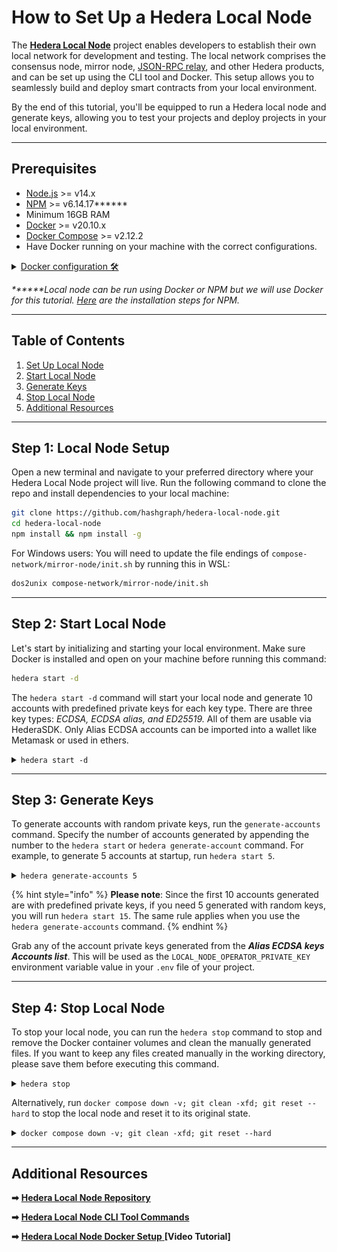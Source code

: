 # How to Set Up a Hedera Local Node

The [**Hedera Local Node**](https://github.com/hashgraph/hedera-local-node) project enables developers to establish their own local network for development and testing. The local network comprises the consensus node, mirror node, [JSON-RPC relay](https://github.com/hashgraph/hedera-json-rpc-relay#readme), and other Hedera products, and can be set up using the CLI tool and Docker. This setup allows you to seamlessly build and deploy smart contracts from your local environment.

By the end of this tutorial, you'll be equipped to run a Hedera local node and generate keys, allowing you to test your projects and deploy projects in your local environment.

***

## Prerequisites

* [Node.js](https://nodejs.org/en) >= v14.x
* [NPM](https://docs.npmjs.com/downloading-and-installing-node-js-and-npm) >= v6.14.17**\*\***
* Minimum 16GB RAM
* [Docker](https://www.docker.com/) >= v20.10.x
* [Docker Compose](https://docs.docker.com/compose/) >= v2.12.2
* Have Docker running on your machine with the correct configurations.

<details>

<summary><a href="https://github.com/hashgraph/hedera-local-node#requirements">Docker configuration 🛠️</a></summary>

Ensure the **`VirtioFS`** file sharing implementation is enabled in the docker settings.

**Note:** The image may look different if you are on a different version

![](broken-reference)

Ensure the following configurations are set at minimum in Docker **Settings** -> **Resources** and are available for use:

* **CPUs:** 6
* **Memory:** 8GB
* **Swap:** 1 GB
* **Disk Image Size:** 64 GB

**Note:** The image may look different if you are on a different version

![](../../.gitbook/assets/docker-settings.png)

</details>

_**\*\***Local node can be run using Docker or NPM but we will use Docker for this tutorial._ [_Here_](https://github.com/hashgraph/hedera-local-node#official-npm-release) _are the installation steps for NPM._&#x20;

***

## Table of Contents

1. [Set Up Local Node](how-to-set-up-a-hedera-local-node.md#step-1-local-node-setup)
2. [Start Local Node](how-to-set-up-a-hedera-local-node.md#step-2-start-local-node)
3. [Generate Keys](how-to-set-up-a-hedera-local-node.md#step-3-generate-keys)
4. [Stop Local Node](how-to-set-up-a-hedera-local-node.md#step-4-stop-local-node)
5. [Additional Resources](how-to-set-up-a-hedera-local-node.md#additional-resources)

***

## Step 1: Local Node Setup

Open a new terminal and navigate to your preferred directory where your Hedera Local Node project will live. Run the following command to clone the repo and install dependencies to your local machine:

```bash
git clone https://github.com/hashgraph/hedera-local-node.git
cd hedera-local-node
npm install && npm install -g
```

For Windows users: You will need to update the file endings of `compose-network/mirror-node/init.sh` by running this in WSL:

```bash
dos2unix compose-network/mirror-node/init.sh
```

***

## Step 2: Start Local Node

Let's start by initializing and starting your local environment. Make sure Docker is installed and open on your machine before running this command:

```bash
hedera start -d
```

The `hedera start -d` command will start your local node and generate 10 accounts with predefined private keys for each key type. There are three key types: _ECDSA, ECDSA alias, and ED25519._ All of them are usable via HederaSDK. Only Alias ECDSA accounts can be imported into a wallet like Metamask or used in ethers.&#x20;

<details>

<summary><code>hedera start -d</code></summary>

```
Checking docker compose version...
Applying local config settings...
Successfully applied local config settings
Starting hedera local node in single-node mode...
Stopping the network...
Stopping the docker containers...
Cleaning the volumes and temp files...
Detecting the network...
Starting the network...
Preparing Node...
Importing fees...
Waiting for topic creation...
Generating accounts in synchronous mode...
|-----------------------------------------------------------------------------------------|
|-----------------------------| Accounts list ( ECDSA  keys) |----------------------------|
|-----------------------------------------------------------------------------------------|
|    id    |                            private key                            |  balance |
|-----------------------------------------------------------------------------------------|
| 0.0.1002 - 0xb65eb09db3e76bab4aa06988f445b40d6ef6fae8a8d401ac1693bab9ac927df1 - 10000 ℏ |
| 0.0.1003 - 0x1f5c6e6d1bb629c545d44b21b895b7c2b667f430d27f4998c2e2d36bf1568746 - 10000 ℏ |
| 0.0.1004 - 0xfe7086884f8863f0ccf66fbcd7dfc7485f9ff88d7705e6c55b4e2366161edb89 - 10000 ℏ |
| 0.0.1005 - 0x1c6a05ee1a00e0b7b46d1693fbad7d4d7f2da322d4b7e11e26b2f099d7293ecb - 10000 ℏ |
| 0.0.1006 - 0x1144fb7da2f1f4f2f9cde0d5742a8be8e6bae842f978de3ef65bd8591f2e5fe8 - 10000 ℏ |
| 0.0.1007 - 0x13182eadc0f7ff7624926b194f62fab8b09ff78ca54d5138d1af4131c070459e - 10000 ℏ |
| 0.0.1008 - 0x78fa1228d87f870c6515e6a43acb2fd0dd306f538a41c57c9f90d47a8fd076e1 - 10000 ℏ |
| 0.0.1009 - 0x6c7ac42aa92ea72d1e3eef0a095ecbe7dba1830b83080d068b6d28215140cd61 - 10000 ℏ |
| 0.0.1010 - 0xd91171ea81f8bfe4555b40f6e2997465a785853266ad0ef7f2e1f9843c0e502d - 10000 ℏ |
| 0.0.1011 - 0x4a48ae9ec00c80c811836dd0225f22a0b7fbc44a48dc7db45d8748e036db7353 - 10000 ℏ |
|-----------------------------------------------------------------------------------------|

|--------------------------------------------------------------------------------------------------------------------------------------|
|------------------------------------------------| Accounts list (Alias ECDSA keys) |--------------------------------------------------|
|--------------------------------------------------------------------------------------------------------------------------------------|
|    id    |               public address               |                             private key                            | balance |
|--------------------------------------------------------------------------------------------------------------------------------------|
| 0.0.1012 - 0x67D8d32E9Bf1a9968a5ff53B87d777Aa8EBBEe69 - 0x105d050185ccb907fba04dd92d8de9e32c18305e097ab41dadda21489a211524 - 10000 ℏ |
| 0.0.1013 - 0x05FbA803Be258049A27B820088bab1cAD2058871 - 0x2e1d968b041d84dd120a5860cee60cd83f9374ef527ca86996317ada3d0d03e7 - 10000 ℏ |
| 0.0.1014 - 0x927E41Ff8307835A1C081e0d7fD250625F2D4D0E - 0x45a5a7108a18dd5013cf2d5857a28144beadc9c70b3bdbd914e38df4e804b8d8 - 10000 ℏ |
| 0.0.1015 - 0xc37f417fA09933335240FCA72DD257BFBdE9C275 - 0x6e9d61a325be3f6675cf8b7676c70e4a004d2308e3e182370a41f5653d52c6bd - 10000 ℏ |
| 0.0.1016 - 0xD927017F5a6a7A92458b81468Dc71FCE6115B325 - 0x0b58b1bd44469ac9f813b5aeaf6213ddaea26720f0b2f133d08b6f234130a64f - 10000 ℏ |
| 0.0.1017 - 0x5C41A21F14cFe9808cBEc1d91b55Ba75ed327Eb6 - 0x95eac372e0f0df3b43740fa780e62458b2d2cc32d6a440877f1cc2a9ad0c35cc - 10000 ℏ |
| 0.0.1018 - 0xcdaD5844f865F379beA057fb435AEfeF38361B68 - 0x6c6e6727b40c8d4b616ab0d26af357af09337299f09c66704146e14236972106 - 10000 ℏ |
| 0.0.1019 - 0x6e5D3858f53FC66727188690946631bDE0466B1A - 0x5072e7aa1b03f531b4731a32a021f6a5d20d5ddc4e55acbb71ae202fc6f3a26d - 10000 ℏ |
| 0.0.1020 - 0x29cbb51A44fd332c14180b4D471FBBc6654b1657 - 0x60fe891f13824a2c1da20fb6a14e28fa353421191069ba6b6d09dd6c29b90eff - 10000 ℏ |
| 0.0.1021 - 0x17b2B8c63Fa35402088640e426c6709A254c7fFb - 0xeae4e00ece872dd14fb6dc7a04f390563c7d69d16326f2a703ec8e0934060cc7 - 10000 ℏ |
|--------------------------------------------------------------------------------------------------------------------------------------|

|-----------------------------------------------------------------------------------------|
|-----------------------------| Accounts list (ED25519 keys) |----------------------------|
|-----------------------------------------------------------------------------------------|
|    id    |                            private key                            |  balance |
|-----------------------------------------------------------------------------------------|
| 0.0.1022 - 0x1d0bdde18f1a570a0204297e1cba9b3f90a3c7774ac01bc7dd8d83db436085c0 - 10000 ℏ |
| 0.0.1023 - 0x1c174991c38b78ad063117625587275fa0ee74e7bc72513a6453f1bfd247248f - 10000 ℏ |
| 0.0.1024 - 0x10745c43037fd81cd4ef1524cb2270b7de45485c30f70468a4c3a87a4272271d - 10000 ℏ |
| 0.0.1025 - 0xd19f919d393efbfc6895d52b084d07f0cc95f3cb80345aba76677081c0aea39c - 10000 ℏ |
| 0.0.1026 - 0xb1ef6aa2a56f7ee88c3572d87e53f97b59ec6ff2079b232a9662b29b95c3db6f - 10000 ℏ |
| 0.0.1027 - 0xea54f3665ac84365b1db0eb5b04aab227237d0d0c6e0e80ee773b0ffc6f8b551 - 10000 ℏ |
| 0.0.1028 - 0x15f5ba26f0367b62ee06804bec3347144a0edcc748fa589e609f32462dae389c - 10000 ℏ |
| 0.0.1029 - 0x069ba185244a4ee23e9464fc620d8337527eca2df3df596052bb524fe51811ba - 10000 ℏ |
| 0.0.1030 - 0xd078136746079fb394a6d4442e2be55e9350c5734423835d14926099021d4ee0 - 10000 ℏ |
| 0.0.1031 - 0xd1bd93d037cdb0d53bdc5cf35db51989c1d6e7a08747eecd1ae16ea81fe76fd0 - 10000 ℏ |
|-----------------------------------------------------------------------------------------|

Local node has been successfully started in detached mode.
```

</details>

***

## Step 3: Generate Keys

To generate accounts with random private keys, run the `generate-accounts` command. Specify the number of accounts generated by appending the number to the `hedera start` or `hedera generate-account` command. For example, to generate 5 accounts at startup, run `hedera start 5`.&#x20;

<details>

<summary><code>hedera generate-accounts 5</code> </summary>

```
Generating accounts in synchronous mode...
|-----------------------------------------------------------------------------------------|
|-----------------------------| Accounts list ( ECDSA  keys) |----------------------------|
|-----------------------------------------------------------------------------------------|
|    id    |                            private key                            |  balance |
|-----------------------------------------------------------------------------------------|
| 0.0.1033 - 0xced34a00d3fff542e350a5e61cb41509812bf23ea581f83a0a862c94d8c69704 - 10000 ℏ |
| 0.0.1034 - 0xa4189ab682ba43925ce654ca09800bba86cf8b1b7f889006d5170d95f4fed365 - 10000 ℏ |
| 0.0.1035 - 0xf9106e9841677136c9cbe8c114dab80470ca62a15bfe9c777006bcb114288c22 - 10000 ℏ |
| 0.0.1036 - 0xe3517a9235971be1e1f95e791f3ffd7d753a652799fa11f1ace626036c4db275 - 10000 ℏ |
| 0.0.1037 - 0x636926cf2f6f9fd0a58043c600390eeef0bbed9d4b8a113ea68a8d67f922d04e - 10000 ℏ |
|-----------------------------------------------------------------------------------------|

|--------------------------------------------------------------------------------------------------------------------------------------|
|------------------------------------------------| Accounts list (Alias ECDSA keys) |--------------------------------------------------|
|--------------------------------------------------------------------------------------------------------------------------------------|
|    id    |               public address               |                             private key                            | balance |
|--------------------------------------------------------------------------------------------------------------------------------------|
| 0.0.1038 - 0xaBE90e20f394629e054Bc1E8F1338Fe8ea94F0b5 - 0x444913bd258f764e62db6c87abde7ca52ec22985db8c91b8c3b2b4f2c51775f0 - 10000 ℏ |
| 0.0.1039 - 0x26d941d8E1f6bF9B0F7e5156fA6ff02acEd0DF3E - 0xea25f427caf7029989669f93926b7902dde5361b176b4bc17b8ec0a967beaa0b - 10000 ℏ |
| 0.0.1040 - 0x64001c2d1f3a8d3574435B4F125944018E2E584D - 0xf2deb678a1e67e288d8a128334f41c890e7600b2a5471ecc9a3af4824e3021b7 - 10000 ℏ |
| 0.0.1041 - 0x6bE22CD9D16b64969683B74897E4EBB30c7c30E8 - 0xb9c2480cdbdddb2ecd6e032b87820c29e8791ad4f53b89f829269d856c835819 - 10000 ℏ |
| 0.0.1042 - 0x992d8aD211b28B23589c0b3Fe30de6C90662C4aB - 0x7e8bb0d85a8d80fa2eb2c9f6bd5c9b1a2c2f9f6992c7fffd201c8e81f0ec0000 - 10000 ℏ |
|--------------------------------------------------------------------------------------------------------------------------------------|

|-----------------------------------------------------------------------------------------|
|-----------------------------| Accounts list (ED25519 keys) |----------------------------|
|-----------------------------------------------------------------------------------------|
|    id    |                            private key                            |  balance |
|-----------------------------------------------------------------------------------------|
| 0.0.1043 - 0xd4917e152ca922b8bfbafffc3486512ae25ec0a75b05c44f517b11cd12fd949b - 10000 ℏ |
| 0.0.1044 - 0xbaeec69382fbb43e4d521b3d8717c9cba610a1fbcaededaaf4408c3138a683ae - 10000 ℏ |
| 0.0.1045 - 0x1f5c4b2efd3c36d29e9d2e16a825abd001f99bff2388bb8c6011cd5f956023c9 - 10000 ℏ |
| 0.0.1046 - 0x1976acdd5e71ce7e8db4cb0aa112fa1c16876155f0f20b9b7029916073f1d67f - 10000 ℏ |
| 0.0.1047 - 0x6e29f48b11ffc77e277f0500d607b35956da58f1ed30aad003fb1846bfffc483 - 10000 ℏ |
|-----------------------------------------------------------------------------------------|
```

</details>

{% hint style="info" %}
**Please note**: Since the first 10 accounts generated are with predefined private keys, if you need 5 generated with random keys, you will run `hedera start 15`. The same rule applies when you use the `hedera generate-accounts` command.
{% endhint %}

Grab any of the account private keys generated from the  _**Alias ECDSA keys Accounts list**_. This will be used as the `LOCAL_NODE_OPERATOR_PRIVATE_KEY` environment variable value in your `.env` file of your project.

***

## Step 4: Stop Local Node&#x20;

To stop your local node, you can run the `hedera stop` command to stop and remove the Docker container volumes and clean the manually generated files. If you want to keep any files created manually in the working directory, please save them before executing this command.

<details>

<summary><code>hedera stop</code></summary>

```
Stopping the network...
Stopping the docker containers...
Cleaning the volumes and temp files...
```

</details>

Alternatively, run `docker compose down -v; git clean -xfd; git reset --hard` to stop the local node and reset it to its original state.

<details>

<summary><code>docker compose down -v; git clean -xfd; git reset --hard</code></summary>

```bash
[+] Running 27/27
 ✔ Container mirror-node-web3           Removed            3.5s 
 ✔ Container json-rpc-relay-ws          Removed           10.8s 
 ✔ Container mirror-node-monitor        Removed            3.7s 
 ✔ Container relay-cache                Removed            0.9s 
 ✔ Container prometheus                 Removed            0.9s 
 ✔ Container record-sidecar-uploader    Removed            0.0s 
 ✔ Container grafana                    Removed            0.9s 
 ✔ Container hedera-explorer            Removed           10.4s 
 ✔ Container json-rpc-relay             Removed           10.7s 
 ✔ Container account-balances-uploader  Removed            0.1s 
 ✔ Container envoy-proxy                Removed            1.0s 
 ✔ Container mirror-node-grpc           Removed            2.7s 
 ✔ Container mirror-node-rest           Removed           10.4s 
 ✔ Container network-node               Removed           10.8s 
 ✔ Container mirror-node-importer       Removed           10.4s 
 ✔ Container record-streams-uploader    Removed            0.0s 
 ✔ Container haveged                    Removed            0.0s 
 ✔ Container mirror-node-db             Removed            0.3s 
 ✔ Container minio                      Removed            0.0s 
 ✔ Volume prometheus-data               Removed            0.0s 
 ✔ Volume minio-data                    Removed            0.0s 
 ✔ Volume mirror-node-postgres          Removed            0.1s 
 ✔ Volume grafana-data                  Removed            0.2s 
 ✔ Network network-node-bridge          Removed            0.1s 
 ✔ Network hedera-local-node_default    Removed            0.2s 
 ✔ Network cloud-storage                Removed            0.2s 
 ✔ Network mirror-node                  Removed            0.2s 
Removing .husky/_/
Removing network-logs/
Removing node_modules/
HEAD is now at ......
```

</details>

***

## Additional Resources

**➡** [**Hedera Local Node Repository**](https://github.com/hashgraph/hedera-local-node#readme)

**➡** [**Hedera Local Node CLI Tool Commands**](https://github.com/hashgraph/hedera-local-node#using-hedera-local)

**➡** [**Hedera Local Node Docker Setup** ](https://www.youtube.com/watch?v=KOhzu6ftmbY)**\[Video Tutorial]**
